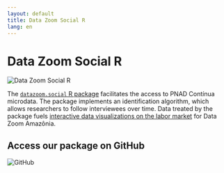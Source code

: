 ```yaml
---
layout: default
title: Data Zoom Social R
lang: en
---
```


# Data Zoom Social R

<img src="{{ site.baseurl }}/assets/img/hex_dz_outline.png" alt="Data Zoom Social R" class="logo-item">

The [`datazoom.social` R package](https://github.com/datazoompuc/datazoom.social) facilitates the access to PNAD Contínua microdata. The package implements an identification algorithm, which allows researchers to follow interviewees over time. Data treated by the package fuels [interactive data visualizations on the labor market](https://datazoomamazonia.com.br/visualizacoes/mercado-de-trabalho/) for Data Zoom Amazônia.

<div class="logo-container-small" style="position: relative;">
    <h2> Access our package on GitHub </h2>
    <img src="{{ site.baseurl }}/assets/img/github-mark.png" alt="GitHub">
    <a href="https://github.com/datazoompuc/datazoom.social" style="position: absolute; top: 0; left: 0; width: 100%; height: 100%; z-index: 1;"></a>
</div>